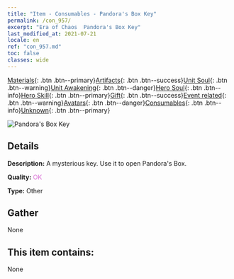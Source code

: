 ```yaml
---
title: "Item - Consumables - Pandora's Box Key"
permalink: /con_957/
excerpt: "Era of Chaos  Pandora's Box Key"
last_modified_at: 2021-07-21
locale: en
ref: "con_957.md"
toc: false
classes: wide
---
```

 [Materials](/Items/){: .btn .btn--primary}[Artifacts](/Items/Artifacts/){: .btn .btn--success}[Unit Soul](/Items/UnitSoul/){: .btn .btn--warning}[Unit Awakening](/Items/UnitAwakening/){: .btn .btn--danger}[Hero Soul](/Items/HeroSoul/){: .btn .btn--info}[Hero Skill](/Items/HeroSkill/){: .btn .btn--primary}[Gift](/Items/Gift/){: .btn .btn--success}[Event related](/Items/Events/){: .btn .btn--warning}[Avatars](/Items/Avatars/){: .btn .btn--danger}[Consumables](/Items/Consumables/){: .btn .btn--info}[Unknown](/Items/Unknown/){: .btn .btn--primary}

 ![Pandora's Box Key](/images/t/i_40052.png)

## Details
 **Description:** A mysterious key. Use it to open Pandora's Box.

 **Quality:** <span style="color: #DA70D6">OK</span>

 **Type:** Other

## Gather

  None

## This item contains:

  None

